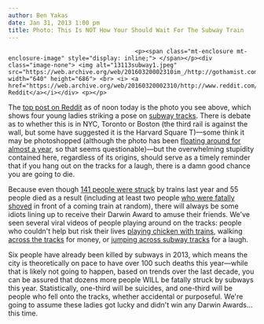```yaml
---
author: Ben Yakas
date: Jan 31, 2013 1:00 pm
title: Photo: This Is NOT How Your Should Wait For The Subway Train
---
```


	
										<p><span class="mt-enclosure mt-enclosure-image" style="display: inline;"> </span></p><div class="image-none"> <img alt="13113subway1.jpeg" src="https://web.archive.org/web/20160320002310im_/http://gothamist.com/attachments/byakas/13113subway1.jpeg" width="640" height="686"> <br> <i> <a href="https://web.archive.org/web/20160320002310/http://www.reddit.com/r/funny/comments/17mn4k/natural_selection_is_still_a_thing/">via Reddit</a></i></div> <p></p>

<p>The <a href="https://web.archive.org/web/20160320002310/http://www.reddit.com/r/funny/comments/17mn4k/natural_selection_is_still_a_thing/">top post on Reddit</a> as of noon today is the photo you see above, which shows four young ladies striking a pose on <a href="https://web.archive.org/web/20160320002310/http://gothamist.com/tags/subway">subway tracks</a>. There is debate as to whether this is in NYC, Toronto or Boston (the third rail is against the wall, but some have suggested it is the Harvard Square T)&#x2014;some think it may be photoshopped (although the photo has been <a href="https://web.archive.org/web/20160320002310/http://www.reddit.com/r/pics/comments/smvos/soon/">floating around for almost a year</a>, so that seems questionable)&#x2014;but the overwhelming stupidity contained here, regardless of its origins, should serve as a timely reminder that if you hang out on the tracks for a laugh, there is a damn good chance you are going to die. </p>

<p>Because even though <a href="https://web.archive.org/web/20160320002310/http://gothamist.com/2013/01/29/should_mta_spend_over_1_billion_to.php">141 people were struck</a> by trains last year and 55 people died as a result (including at least two people <a href="https://web.archive.org/web/20160320002310/http://gothamist.com/tags/subwayshoving">who were fatally shoved</a> in front of a coming train at random), there will always be some idiots lining up to receive their Darwin Award to amuse their friends. We&apos;ve seen several viral videos of people playing around on the tracks: people who couldn&apos;t help but risk their lives <a href="https://web.archive.org/web/20160320002310/http://gothamist.com/2012/04/17/video_teens_play_chicken_with_oncom.php">playing chicken with trains</a>, walking <a href="https://web.archive.org/web/20160320002310/http://gothamist.com/2012/05/04/video_desperate_subway_busker_cross.php">across the tracks</a> for money, or <a href="https://web.archive.org/web/20160320002310/http://gothamist.com/2012/06/10/video_two_dudes_jump_across_subway.php">jumping across subway tracks</a> for a laugh.</p>

<p>Six people have already been killed by subways in 2013, which means the city is theoretically on pace to have over 100 such deaths this year&#x2014;while that is likely not going to happen, based on trends over the last decade, you can be assured that dozens more people WILL be fatally struck by subways this year. Statistically, one-third will be suicides, and one-third will be people who fell onto the tracks, whether accidental or purposeful. We&apos;re going to assume these ladies got lucky and didn&apos;t win any Darwin Awards... this time.</p>					
										
									
				